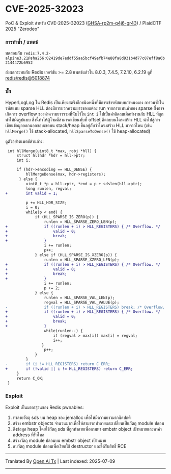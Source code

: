 # CVE-2025-32023

PoC & Exploit สำหรับ CVE-2025-32023 ([GHSA-rp2m-q4j6-gr43](https://github.com/redis/redis/security/advisories/GHSA-rp2m-q4j6-gr43)) / PlaidCTF 2025 "Zerodeo"


### การทำซ้ำ / แพตช์

ทดสอบกับ `redis:7.4.2-alpine3.21@sha256:02419de7eddf55aa5bcf49efb74e88fa8d931b4d77c07eff8a6b2144472b6952`

ส่งผลกระทบกับ Redis เวอร์ชัน >= 2.8 แพตช์แล้วใน 8.0.3, 7.4.5, 7.2.10, 6.2.19 ดูที่ [redis/redis@5018874](https://github.com/redis/redis/commit/50188747cbfe43528d2719399a2a3c9599169445)


### บั๊ก

HyperLogLog ใน Redis เป็นเพียงสตริงอีกชนิดหนึ่งที่มีการเข้ารหัสแบบกำหนดเอง การวนซ้ำในรหัสแบบ sparse HLL ต้องมีการบวกความยาวของแต่ละ run จากการแทนค่าของ sparse ซึ่งอาจเกิดการ overflow ของค่าความยาวรวมที่นับไว้ใน `int i` ไปเป็นค่าติดลบเมื่อทำงานกับ HLL ที่ถูกทำให้ผิดรูปแบบ สิ่งนี้ทำให้ผู้โจมตีสามารถเขียนทับที่ offset ติดลบบนโครงสร้าง HLL นำไปสู่การเขียนข้อมูลออกนอกขอบเขตบน stack/heap ขึ้นอยู่กับว่าโครงสร้าง HLL มาจากไหน (เช่น `hllMerge()` ใช้ stack-allocated, `hllSparseToDense()` ใช้ heap-allocated)

ดูตัวอย่างแพตช์ด้านล่าง:

```diff
 int hllMerge(uint8_t *max, robj *hll) {
     struct hllhdr *hdr = hll->ptr;
     int i;

     if (hdr->encoding == HLL_DENSE) {
         hllMergeDense(max, hdr->registers);
      } else {
         uint8_t *p = hll->ptr, *end = p + sdslen(hll->ptr);
         long runlen, regval;
+        int valid = 1;
 
         p += HLL_HDR_SIZE;
         i = 0;
         while(p < end) {
             if (HLL_SPARSE_IS_ZERO(p)) {
                 runlen = HLL_SPARSE_ZERO_LEN(p);
+                if ((runlen + i) > HLL_REGISTERS) { /* Overflow. */
+                    valid = 0;
+                    break;
+                }
                 i += runlen;
                 p++;
             } else if (HLL_SPARSE_IS_XZERO(p)) {
                 runlen = HLL_SPARSE_XZERO_LEN(p);
+                if ((runlen + i) > HLL_REGISTERS) { /* Overflow. */
+                    valid = 0;
+                    break;
+                }
                 i += runlen;
                 p += 2;
             } else {
                 runlen = HLL_SPARSE_VAL_LEN(p);
                 regval = HLL_SPARSE_VAL_VALUE(p);
-                if ((runlen + i) > HLL_REGISTERS) break; /* Overflow. */
+                if ((runlen + i) > HLL_REGISTERS) { /* Overflow. */
+                    valid = 0;
+                    break;
+                }
                 while(runlen--) {
                     if (regval > max[i]) max[i] = regval;
                     i++;
                }
                 p++;
             }
         }
-        if (i != HLL_REGISTERS) return C_ERR;
+        if (!valid || i != HLL_REGISTERS) return C_ERR;
     }
     return C_OK;
 }
```
### Exploit

Exploit เป็นมาตรฐานของ Redis pwnables:
1. ทำลายวัตถุ sds บน heap ของ jemalloc เพื่อให้มีความยาวมากผิดปกติ
2. สร้าง embstr objects จำนวนมากเพื่อให้สามารถทำลายและเปลี่ยนเป็นวัตถุ module ปลอม
3. ดึงข้อมูล heap โดยใช้วัตถุ sds ที่ถูกทำลายเพื่อตามหา embstr object เป้าหมายและหาค่า address ที่รั่วไหล
4. สร้างวัตถุ module ปลอมบน embstr object เป้าหมาย
5. ลบวัตถุ module ปลอมเพื่อเรียกใช้ destructor และได้รับสิทธิ์ RCE

---

Tranlated By [Open Ai Tx](https://github.com/OpenAiTx/OpenAiTx) | Last indexed: 2025-07-09

---